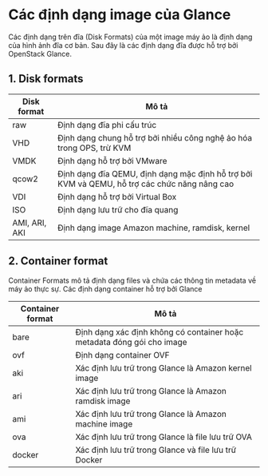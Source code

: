 # Các định dạng image của Glance

Các định dạng trên đĩa (Disk Formats) của một image máy ảo là định dạng của hình ảnh đĩa cơ bản. Sau đây là các định dạng đĩa được hỗ trợ bởi OpenStack Glance.

## 1. Disk formats

|Disk format|Mô tả|
|------------|-----|
|raw|Định dạng đĩa phi cấu trúc|
|VHD|Định dạng chung hỗ trợ bởi nhiều công nghệ ảo hóa trong OPS, trừ KVM|
|VMDK|Định dạng hỗ trợ bởi VMware|
|qcow2|Định dạng đĩa QEMU, định dạng mặc định hỗ trợ bởi KVM và QEMU, hỗ trợ các chức năng nâng cao|
|VDI|Định dạng hỗ trợ bởi Virtual Box|
|ISO|Định dạng lưu trữ cho đĩa quang|
|AMI, ARI, AKI| Định dạng image Amazon machine, ramdisk, kernel|

## 2. Container format

Container Formats mô tả định dạng files và chứa các thông tin metadata về máy ảo thực sự. Các định dạng container hỗ trợ bởi Glance

|Container format|Mô tả|
|----------------|-----|
|bare|Định dạng xác định không có container hoặc metadata đóng gói cho image|
|ovf|Định dạng container OVF|
|aki|Xác định lưu trữ trong Glance là Amazon kernel image|
|ari|Xác định lưu trữ trong Glance là Amazon ramdisk image|
|ami|Xác định lưu trữ trong Glance là Amazon machine image|
|ova|Xác định lưu trữ trong Glance là file lưu trữ OVA|
|docker|Xác định lưu trữ trong Glance và file lưu trữ Docker|

